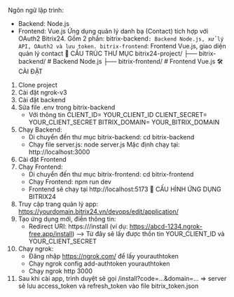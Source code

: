 Ngôn ngữ lập trình:
- Backend: Node.js
- Frontend: Vue.js
Ứng dụng quản lý danh bạ (Contact) tích hợp với OAuth2 Bitrix24. Gồm 2 phần:
bitrix-backend`: Backend Node.js, xử lý API, OAuth2 và lưu token.
bitrix-frontend`: Frontend Vue.js, giao diện quản lý contact
📁 CẤU TRÚC THƯ MỤC bitrix24-project/
├── bitrix-backend/ # Backend Node.js
├── bitrix-frontend/ # Frontend Vue.js
🛠 CÀI ĐẶT
1. Clone project
2. Cài đặt ngrok-v3
3. Cài đặt backend
4. Sửa file .env trong bitrix-backend
   - Với thông tin
     CLIENT_ID= YOUR_CLIENT_ID
     CLIENT_SECRET= YOUR_CLIENT_SECRET
     BITRIX_DOMAIN= YOUR_BITRIX_DOMAIN
5. Chạy Backend:
   - Di chuyển đến thư mục bitrix-backend: cd bitrix-backend
   - Chạy file server.js: node server.js Mặc định chạy tại: http://localhost:3000
6. Cài đặt Frontend
7. Chạy Frontend:
   - Di chuyển đến thư mục bitrix-frontend: cd bitrix-frontend
   - Chạy Frontend: npm run dev
   - Frontend sẽ chạy tại http://localhost:5173
🔐 CẤU HÌNH ỨNG DỤNG BITRIX24
1. Truy cập trang quản lý app:
   https://yourdomain.bitrix24.vn/devops/edit/application/
2. Tạo ứng dụng mới, điền thông tin:
   - Redirect URI:
https://<your-ngrok-url>/install
(ví dụ: https://abcd-1234.ngrok-free.app/install)
--> Từ đây sẽ lấy được thồn tin YOUR_CLIENT_ID và YOUR_CLIENT_SECRET
3. Chạy ngrok:
   - Đăng nhập https://ngrok.com/ để lấy yourauthtoken
   - Chạy ngrok config add-authtoken yourauthtoken
   - Chạy ngrok http 3000
4. Sau khi cài app, trình duyệt sẽ gọi /install?code=...&domain=...
=> server sẽ lưu access_token và refresh_token vào file bitrix_token.json
   
